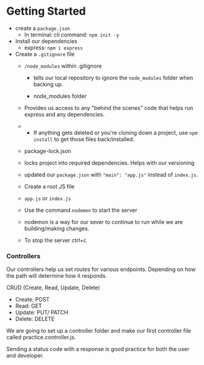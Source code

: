 # Getting Started
- create a `package.json` 
  - In terminal: cli command: `npm init -y`
- Install our dependencies
  - express: `npm i express`
- Create a `.gitignore` file
  - `/node_modules` within .gitignore
    - tells our local repository to ignore the `node_modules` folder when backing up.


    - node_modules folder
  - Provides us access to any "behind the scenes" code that helps run express and any dependencies.
  - - If anything gets deleted or you're cloning down a project, use `npm install` to get those files back/installed.

  - package-lock.json
  - locks project into required dependencies. Helps with our versioning
  - updated our `package.json` with `"main": "app.js"` instead of `index.js`.


  - Create a root JS file
  - `app.js` or `index.js`

  - Use the command `nodemon` to start the server
  - nodemon is a way for our sever to continue to run while we are building/making changes.
  - To stop the server ctrl+c




### Controllers
Our controllers help us set routes for various endpoints. Depending on how the path will determine how it responds.

CRUD (Create, Read, Update, Delete)
- Create: POST
- Read: GET
- Update: PUT/ PATCH
- Delete: DELETE

We are going to set up a controller folder and make our first controller file called practice.controller.js.



Sending a status code with a response is good practice for both the user and developer.